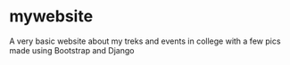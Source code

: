 # mywebsite
A very basic website about my treks and events in college with a few pics made using Bootstrap and Django
